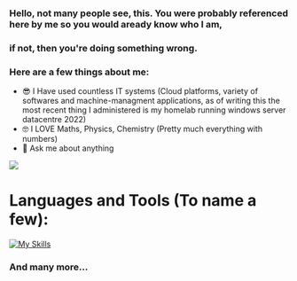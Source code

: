 ### Hello, not many people see, this. You were probably referenced here by me so you would aready know who I am,
### if not, then you're doing something wrong.
### Here are a few things about me:

- 😎 I Have used countless IT systems (Cloud platforms, variety of softwares and machine-managment applications, as of writing this the most recent thing I administered is my homelab running windows server datacentre 2022)
- 🤓 I LOVE Maths, Physics, Chemistry (Pretty much everything with numbers)
- 💬 Ask me about anything



![](https://komarev.com/ghpvc/?username=ONDER1E&style=flat-square&color=101012)

# Languages and Tools (To name a few):

[![My Skills](https://skillicons.dev/icons?i=aws,,react,cs,cpp,html,css,js,dotnet,docker,linux,py&perline=5)](https://skillicons.dev)

### And many more...
